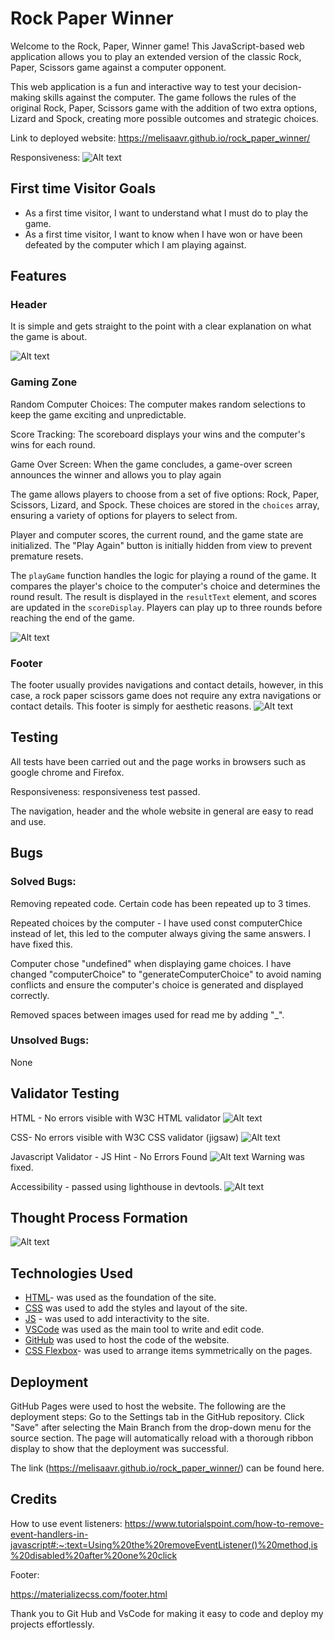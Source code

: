 # Rock Paper Winner
Welcome to the Rock, Paper, Winner  game! This JavaScript-based web application allows you to play an extended version of the classic Rock, Paper, Scissors game against a computer opponent.

This web application is a fun and interactive way to test your decision-making skills against the computer. The game follows the rules of the original Rock, Paper, Scissors game with the addition of two extra options, Lizard and Spock, creating more possible outcomes and strategic choices.

Link to deployed website: https://melisaavr.github.io/rock_paper_winner/

Responsiveness: 
![Alt text](assets/documentation/responsiveness.png)



## First time Visitor Goals
* As a first time visitor, I want to understand what I must do to play the game. 
* As a first time visitor, I want to know when I have won or have been defeated by the computer which I am playing against. 


## Features

### Header
It is simple and gets straight to the point with a clear explanation on what the game is about. 

![Alt text](assets/documentation/header.png)

### Gaming Zone
Random Computer Choices: The computer makes random selections to keep the game exciting and unpredictable.

Score Tracking: The scoreboard displays your wins and the computer's wins for each round.

Game Over Screen: When the game concludes, a game-over screen announces the winner and allows you to play again

The game allows players to choose from a set of five options: Rock, Paper, Scissors, Lizard, and Spock.
These choices are stored in the `choices` array, ensuring a variety of options for players to select from.

Player and computer scores, the current round, and the game state are initialized.
The "Play Again" button is initially hidden from view to prevent premature resets.

The `playGame` function handles the logic for playing a round of the game.
It compares the player's choice to the computer's choice and determines the round result.
The result is displayed in the `resultText` element, and scores are updated in the `scoreDisplay`.
Players can play up to three rounds before reaching the end of the game.

![Alt text](assets/documentation/gamee.png)

### Footer
The footer usually provides navigations and contact details, however, in this case, a rock paper scissors game does not require any extra navigations or contact details. This footer is simply for aesthetic reasons. 
![Alt text](assets/documentation/footer.png)

## Testing
All tests have been carried out and the page works in browsers such as google chrome and Firefox.

Responsiveness: responsiveness test passed.

The navigation, header and the whole website in general are easy to read and use.

## Bugs
### Solved Bugs: 
Removing repeated code. Certain code has been repeated up to 3 times. 

Repeated choices by the computer - I have used const computerChice instead of let, this led to the computer always giving the same answers. I have fixed this. 

Computer chose "undefined" when displaying game choices. I have changed "computerChoice" to "generateComputerChoice" to avoid naming conflicts and ensure the computer's choice is generated and displayed correctly. 

Removed spaces between images used for read me by adding "_".


### Unsolved Bugs: 
None

## Validator Testing
HTML - No errors visible with W3C HTML validator
![Alt text](<assets/documentation/html validator.png>)

CSS- No errors visible with W3C CSS validator (jigsaw)
![Alt text](<assets/documentation/css validator.png>)

Javascript Validator - JS Hint - No Errors Found
![Alt text](<assets/documentation/js validator.png>)
Warning was fixed. 

Accessibility - passed using lighthouse in devtools.
![Alt text](assets/documentation/accesibility.png)

## Thought Process Formation
![Alt text](assets/documentation/flowchartt.png)


## Technologies Used
* [HTML](https://developer.mozilla.org/en-US/docs/Web/HTML)- was used as the foundation of the site.
* [CSS](https://developer.mozilla.org/en-US/docs/Web/css-) was used to add the styles and layout of the site.
* [JS](https://www.w3schools.com/js/) - was used to add interactivity to the site.
* [VSCode](https://code.visualstudio.com/) was used as the main tool to write and edit code.
* [GitHub](https://github.com/) was used to host the code of the website.
* [CSS Flexbox](https://developer.mozilla.org/en-US/docs/Learn/CSS/CSS_layout/Flexbox)- was used to arrange items symmetrically on the pages.

## Deployment
GitHub Pages were used to host the website. The following are the deployment steps: Go to the Settings tab in the GitHub repository. Click "Save" after selecting the Main Branch from the drop-down menu for the source section. The page will automatically reload with a thorough ribbon display to show that the deployment was successful.

The link  (https://melisaavr.github.io/rock_paper_winner/) can be found here.

## Credits
How to use event listeners: 
https://www.tutorialspoint.com/how-to-remove-event-handlers-in-javascript#:~:text=Using%20the%20removeEventListener()%20method,is%20disabled%20after%20one%20click

Footer: 

https://materializecss.com/footer.html

Thank you to Git Hub and VsCode for making it easy to code and deploy my projects effortlessly. 

